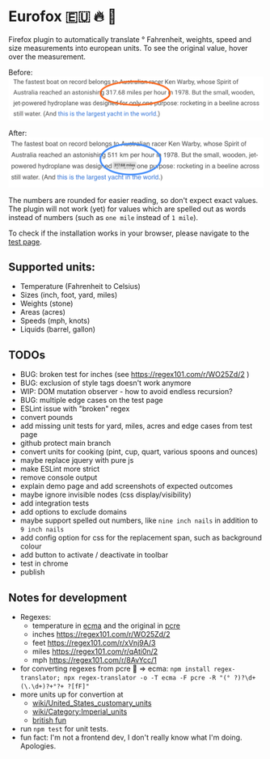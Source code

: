 # Eurofox 🇪🇺 🔥 🦊

Firefox plugin to automatically translate ° Fahrenheit, weights, speed and size measurements into european units.
To see the original value, hover over the measurement.

Before:
![Without the plugin](./images/no-plugin-circle.png "Without the plugin")

After:
![With the plugin](./images/yes-plugin-circle.png "With the plugin")


The numbers are rounded for easier reading, so don't expect exact values.
The plugin will not work (yet) for values which are spelled out as words instead of numbers (such as `one mile` instead of `1 mile`).


To check if the installation works in your browser, please navigate to the [test page](demo/test.html).

## Supported units:

* Temperature (Fahrenheit to Celsius)
* Sizes (inch, foot, yard, miles)
* Weights (stone)
* Areas (acres)
* Speeds (mph, knots)
* Liquids (barrel, gallon)

## TODOs

* BUG: broken test for inches (see https://regex101.com/r/WO25Zd/2 )
* BUG: exclusion of style tags doesn't work anymore
* WIP: DOM mutation observer - how to avoid endless recursion?
* BUG: multiple edge cases on the test page
* ESLint issue with "broken" regex
* convert pounds
* add missing unit tests for yard, miles, acres and edge cases from test page
* github protect main branch
* convert units for cooking (pint, cup, quart, various spoons and ounces)
* maybe replace jquery with pure js
* make ESLint more strict
* remove console output
* explain demo page and add screenshots of expected outcomes
* maybe ignore invisible nodes (css display/visibility)
* add integration tests
* add options to exclude domains
* maybe support spelled out numbers, like `nine inch nails` in addition to `9 inch nails`
* add config option for css for the replacement span, such as background colour
* add button to activate / deactivate in toolbar
* test in chrome
* publish

## Notes for development

* Regexes:
    - temperature in [ecma](https://regex101.com/r/Wrpp4x/2) and the original in [pcre](https://regex101.com/r/Ak5Joj/1)
    - inches https://regex101.com/r/WO25Zd/2
    - feet https://regex101.com/r/xVnj9A/3
    - miles https://regex101.com/r/qAti0n/2
    - mph https://regex101.com/r/8AvYcc/1
* for converting regexes from pcre 🧠 => ecma:
	`npm install regex-translator; npx regex-translator -o -T ecma -F pcre -R "(° ?)?\d+(\.\d+)?+°?+ ?[fF]"`
* more units up for convertion at
    - [wiki/United_States_customary_units](https://simple.wikipedia.org/wiki/United_States_customary_units)
    - [wiki/Category:Imperial_units](https://en.wikipedia.org/wiki/Category:Imperial_units)
    - [british fun](https://en.wikipedia.org/wiki/Comparison_of_the_imperial_and_US_customary_measurement_systems)
* run `npm test` for unit tests.
* fun fact: I'm not a frontend dev, I don't really know what I'm doing. Apologies.

